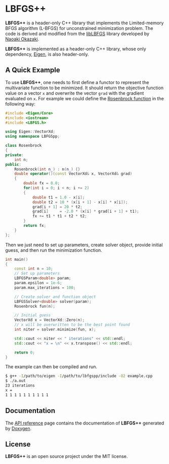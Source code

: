 # LBFGS++

**LBFGS++** is a header-only C++ library that implements the Limited-memory
BFGS algorithm (L-BFGS) for unconstrained minimization problem. The code is
derived and modified from the [libLBFGS](https://github.com/chokkan/liblbfgs)
library developed by [Naoaki Okazaki](http://www.chokkan.org/).

**LBFGS++** is implemented as a header-only C++ library, whose only dependency,
[Eigen](http://eigen.tuxfamily.org/), is also header-only.

## A Quick Example

To use **LBFGS++**, one needs to first define a functor to represent the
multivariate function to be minimized. It should return the objective function
value on a vector `x` and overwrite the vector `grad` with the gradient
evaluated on `x`. For example we could define the
[Rosenbrock function](https://en.wikipedia.org/wiki/Rosenbrock_function) in the
following way:

```cpp
#include <Eigen/Core>
#include <iostream>
#include <LBFGS.h>

using Eigen::VectorXd;
using namespace LBFGSpp;

class Rosenbrock
{
private:
    int n;
public:
    Rosenbrock(int n_) : n(n_) {}
    double operator()(const VectorXd& x, VectorXd& grad)
    {
        double fx = 0.0;
        for(int i = 0; i < n; i += 2)
        {
            double t1 = 1.0 - x[i];
            double t2 = 10 * (x[i + 1] - x[i] * x[i]);
            grad[i + 1] = 20 * t2;
            grad[i]     = -2.0 * (x[i] * grad[i + 1] + t1);
            fx += t1 * t1 + t2 * t2;
        }
        return fx;
    }
};
```

Then we just need to set up parameters, create solver object,
provide initial guess, and then run the minimization function.

```cpp
int main()
{
    const int n = 10;
    // Set up parameters
    LBFGSParam<double> param;
    param.epsilon = 1e-6;
    param.max_iterations = 100;

    // Create solver and function object
    LBFGSSolver<double> solver(param);
    Rosenbrock fun(n);

    // Initial guess
    VectorXd x = VectorXd::Zero(n);
    // x will be overwritten to be the best point found
    int niter = solver.minimize(fun, x);

    std::cout << niter << " iterations" << std::endl;
    std::cout << "x = \n" << x.transpose() << std::endl;

    return 0;
}
```

The example can then be compiled and run.

```bash
$ g++ -I/path/to/eigen -I/path/to/lbfgspp/include -O2 example.cpp
$ ./a.out
23 iterations
x =
1 1 1 1 1 1 1 1 1 1
```

## Documentation

The [API reference](http://yixuan.cos.name/LBFGSpp/doc/) page contains the documentation
of **LBFGS++** generated by [Doxygen](http://www.doxygen.org/).

## License

**LBFGS++** is an open source project under the MIT license.
